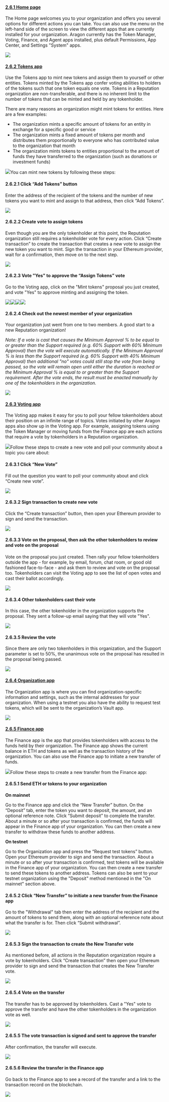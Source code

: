 <h4 id="home"><a href="#home">2.6.1 Home page<br>
</a></h4>
<p>
	 The Home page welcomes you to your organization and offers you several options for different actions you can take. You can also use the menu on the left-hand side of the screen to view the different apps that are currently installed for your organization. Aragon currently has the Token Manager, Voting, Finance, and Agent apps installed, plus default Permissions, App Center, and Settings "System" apps.
</p>
<p>
	<img src="https://s3.amazonaws.com/helpscout.net/docs/assets/5c98a4fe0428633d2cf3fcf7/images/5d835f502c7d3a7e9ae15be2/file-EZhT2aAY3P.png">
</p>
<h4 id="tokens"><a href="#tokens">2.6.2 Tokens app</a></h4>
<p>
	 Use the Tokens app to mint new tokens and assign them to yourself or other entities. Tokens minted by the Tokens app confer voting abilities to holders of the tokens such that one token equals one vote. Tokens in a Reputation organization are non-transferable, and there is no inherent limit to the number of tokens that can be minted and held by any tokenholder.
</p>
<p>
	 There are many reasons an organization might mint tokens for entities. Here are a few examples:
</p>
<ul>
	<li>The organization mints a specific amount of tokens for an entity in exchange for a specific good or service</li>
	<li>The organization mints a fixed amount of tokens per month and distributes them proportionally to everyone who has contributed value to the organization that month</li>
	<li>The organization mints tokens to entities proportional to the amount of funds they have transferred to the organization (such as donations or investment funds)</li>
</ul>
<p>
	<img src="https://s3.amazonaws.com/helpscout.net/docs/assets/5c98a4fe0428633d2cf3fcf7/images/5d83556a2c7d3a7e9ae15b41/file-KaYWq2XtYG.png">You can mint new tokens by following these steps:
</p>
<h4>2.6.2.1 Click “Add Tokens” button</h4>
<p>
	 Enter the address of the recipient of the tokens and the number of new tokens you want to mint and assign to that address, then click “Add Tokens”.
</p>
<p>
	<img src="https://s3.amazonaws.com/helpscout.net/docs/assets/5c98a4fe0428633d2cf3fcf7/images/5d83563e04286364bc8f4e70/file-x0lFYpOH7F.png">
</p>
<h4>2.6.2.2 Create vote to assign tokens</h4>
<p>
	 Even though you are the only tokenholder at this point, the Reputation organization still requires a tokenholder vote for every action. Click “Create transaction” to create the transaction that creates a new vote to assign the new token you want to mint. Sign the transaction in your Ethereum provider, wait for a confirmation, then move on to the next step.
</p>
<p>
	<img src="https://s3.amazonaws.com/helpscout.net/docs/assets/5c98a4fe0428633d2cf3fcf7/images/5d83566204286364bc8f4e73/file-zEzqd9J8xD.png">
</p>
<h4>2.6.2.3 Vote "Yes" to approve the “Assign Tokens” vote</h4>
<p>
	 Go to the Voting app, click on the "Mint tokens" proposal you just created, and vote "Yes" to approve minting and assigning the token.
</p>
<p>
	<img src="https://s3.amazonaws.com/helpscout.net/docs/assets/5c98a4fe0428633d2cf3fcf7/images/5d835c9f04286364bc8f4ede/file-qXuNZUdWV5.png"><img src="https://s3.amazonaws.com/helpscout.net/docs/assets/5c98a4fe0428633d2cf3fcf7/images/5d835ca92c7d3a7e9ae15bb3/file-74AmT47VGv.png"><img src="https://s3.amazonaws.com/helpscout.net/docs/assets/5c98a4fe0428633d2cf3fcf7/images/5d835cca2c7d3a7e9ae15bb4/file-0wJlvWYBG6.png"><img src="https://s3.amazonaws.com/helpscout.net/docs/assets/5c98a4fe0428633d2cf3fcf7/images/5d835cd92c7d3a7e9ae15bb6/file-AxuG8DjJOB.png">
</p>
<h4>2.6.2.4 Check out the newest member of your organization</h4>
<p>
	 Your organization just went from one to two members. A good start to a new Reputation organization!
</p>
<p>
	<em>Note: If a vote is cast that causes the Minimum Approval % to be equal to or greater than the Support required (e.g. 60% Support with 60% Minimum Approval) then the vote will execute automatically. If the Minimum Approval % is less than the Support required (e.g. 60% Support with 40% Minimum Approval) then additional "no" votes could still stop the vote from being passed, so the vote will remain open until either the duration is reached or the Minimum Approval % is equal to or greater than the Support requirement. After the vote ends, the result must be enacted manually by one of the tokenholders in the organization.<br>
	</em>
</p>
<p>
	<img src="https://s3.amazonaws.com/helpscout.net/docs/assets/5c98a4fe0428633d2cf3fcf7/images/5d835d3004286364bc8f4ee2/file-hOxuyWTDs1.png">
</p>
<h4 id="voting"><a href="#voting">2.6.3 Voting app</a></h4>
<p>
	 The Voting app makes it easy for you to poll your fellow tokenholders about their position on an infinite range of topics. Votes initiated by other Aragon apps also show up in the Voting app. For example, assigning tokens using the Token Manager or moving funds from the Finance app are each actions that require a vote by tokenholders in a Reputation organization.
</p>
<p>
	<img src="https://s3.amazonaws.com/helpscout.net/docs/assets/5c98a4fe0428633d2cf3fcf7/images/5d835fed04286364bc8f4f07/file-BS4x5dlPQQ.png">Follow these steps to create a new vote and poll your community about a topic you care about:
</p>
<h4>2.6.3.1 Click “New Vote”</h4>
<p>
	 Fill out the question you want to poll your community about and click “Create new vote”.
</p>
<p>
	<img src="https://s3.amazonaws.com/helpscout.net/docs/assets/5c98a4fe0428633d2cf3fcf7/images/5d83605a2c7d3a7e9ae15bf9/file-ge8a1yQlSs.png">
</p>
<h4>2.6.3.2 Sign transaction to create new vote</h4>
<p>
	 Click the “Create transaction” button, then open your Ethereum provider to sign and send the transaction.
</p>
<p>
	<img src="https://s3.amazonaws.com/helpscout.net/docs/assets/5c98a4fe0428633d2cf3fcf7/images/5d8360622c7d3a7e9ae15bfb/file-Z7YAwy6F1G.png">
</p>
<h4>2.6.3.3 Vote on the proposal, then ask the other tokenholders to review and vote on the proposal</h4>
<h4></h4>
<p>
	 Vote on the proposal you just created. Then rally your fellow tokenholders outside the app - for example, by email, forum, chat room, or good old fashioned face-to-face - and ask them to review and vote on the proposal too. Tokenholders can visit the Voting app to see the list of open votes and cast their ballot accordingly.
</p>
<p>
	<img src="https://s3.amazonaws.com/helpscout.net/docs/assets/5c98a4fe0428633d2cf3fcf7/images/5d83620e04286364bc8f4f20/file-GrsL5WxvFL.png">
</p>
<h4>2.6.3.4 Other tokenholders cast their vote</h4>
<p>
	 In this case, the other tokenholder in the organization supports the proposal. They sent a follow-up email saying that they will vote "Yes".
</p>
<p>
	<img src="https://s3.amazonaws.com/helpscout.net/docs/assets/5c98a4fe0428633d2cf3fcf7/images/5d83621b2c7d3a7e9ae15c13/file-n6Bfak2ZAJ.png">
</p>
<h4>2.6.3.5 Review the vote</h4>
<p>
	 Since there are only two tokenholders in this organization, and the Support parameter is set to 50%, the unanimous vote on the proposal has resulted in the proposal being passed.
</p>
<p>
	<img src="https://s3.amazonaws.com/helpscout.net/docs/assets/5c98a4fe0428633d2cf3fcf7/images/5d83626904286364bc8f4f27/file-wLjBrthrz9.png">
</p>
<h4 id="settings"><a href="#settings">2.6.4 Organization app</a></h4>
<p>
	 The Organization app is where you can find organization-specific information and settings, such as the internal addresses for your organization. When using a testnet you also have the ability to request test tokens, which will be sent to the organization’s Vault app.
</p>
<p>
	<img src="https://s3.amazonaws.com/helpscout.net/docs/assets/5c98a4fe0428633d2cf3fcf7/images/5d8363202c7d3a7e9ae15c25/file-8PtfZ0H1Hj.png">
</p>
<h4 id="finance"><a href="#finance">2.6.5 Finance app</a></h4>
<p>
	 The Finance app is the app that provides tokenholders with access to the funds held by their organization. The Finance app shows the current balance in ETH and tokens as well as the transaction history of the organization. You can also use the Finance app to initiate a new transfer of funds.
</p>
<p>
	<img src="https://s3.amazonaws.com/helpscout.net/docs/assets/5c98a4fe0428633d2cf3fcf7/images/5d83641404286364bc8f4f37/file-1FYkrQ8w6M.png">Follow these steps to create a new transfer from the Finance app:
</p>
<h4>2.6.5.1 Send ETH or tokens to your organization</h4>
<p>
	<strong>On mainnet</strong>
</p>
<p>
	 Go to the Finance app and click the “New Transfer” button. On the “Deposit” tab, enter the token you want to deposit, the amount, and an optional reference note. Click “Submit deposit” to complete the transfer. About a minute or so after your transaction is confirmed, the funds will appear in the Finance app of your organization. You can then create a new transfer to withdraw these funds to another address.
</p>
<p>
	<strong>On testnet</strong>
</p>
<p>
	 Go to the Organization app and press the “Request test tokens” button. Open your Ethereum provider to sign and send the transaction. About a minute or so after your transaction is confirmed, test tokens will be available in the Finance app of your organization. You can then create a new transfer to send these tokens to another address. Tokens can also be sent to your testnet organization using the "Deposit" method mentioned in the "On mainnet" section above.
</p>
<h4>2.6.5.2 Click “New Transfer” to initiate a new transfer from the Finance app</h4>
<p>
	 Go to the "Withdrawal" tab then enter the address of the recipient and the amount of tokens to send them, along with an optional reference note about what the transfer is for. Then click “Submit withdrawal”.
</p>
<p>
	<img src="https://s3.amazonaws.com/helpscout.net/docs/assets/5c98a4fe0428633d2cf3fcf7/images/5d8364422c7d3a7e9ae15c2c/file-RA31gaGnBw.png">
</p>
<h4>2.6.5.3 Sign the transaction to create the New Transfer vote</h4>
<p>
	 As mentioned before, all actions in the Reputation organization require a vote by tokenholders. Click “Create transaction” then open your Ethereum provider to sign and send the transaction that creates the New Transfer vote.
</p>
<p>
	<img src="https://s3.amazonaws.com/helpscout.net/docs/assets/5c98a4fe0428633d2cf3fcf7/images/5d8364e02c7d3a7e9ae15c30/file-wmacOh5Dtw.png">
</p>
<h4>2.6.5.4 Vote on the transfer</h4>
<p>
	 The transfer has to be approved by tokenholders. Cast a "Yes" vote to approve the transfer and have the other tokenholders in the organization vote as well.
</p>
<p>
	<img src="https://s3.amazonaws.com/helpscout.net/docs/assets/5c98a4fe0428633d2cf3fcf7/images/5d8364f404286364bc8f4f3c/file-7TKgG1hIFF.png">
</p>
<h4>2.6.5.5 The vote transaction is signed and sent to approve the transfer</h4>
<p>
	 After confirmation, the transfer will execute.
</p>
<p>
	<img src="https://s3.amazonaws.com/helpscout.net/docs/assets/5c98a4fe0428633d2cf3fcf7/images/5d83656404286364bc8f4f40/file-zLurzshsse.png">
</p>
<h4>2.6.5.6 Review the transfer in the Finance app</h4>
<p>
	 Go back to the Finance app to see a record of the transfer and a link to the transaction record on the blockchain.
</p>
<p>
	<img src="https://s3.amazonaws.com/helpscout.net/docs/assets/5c98a4fe0428633d2cf3fcf7/images/5d83657b2c7d3a7e9ae15c3c/file-E7UoLVpz47.png">
</p>
